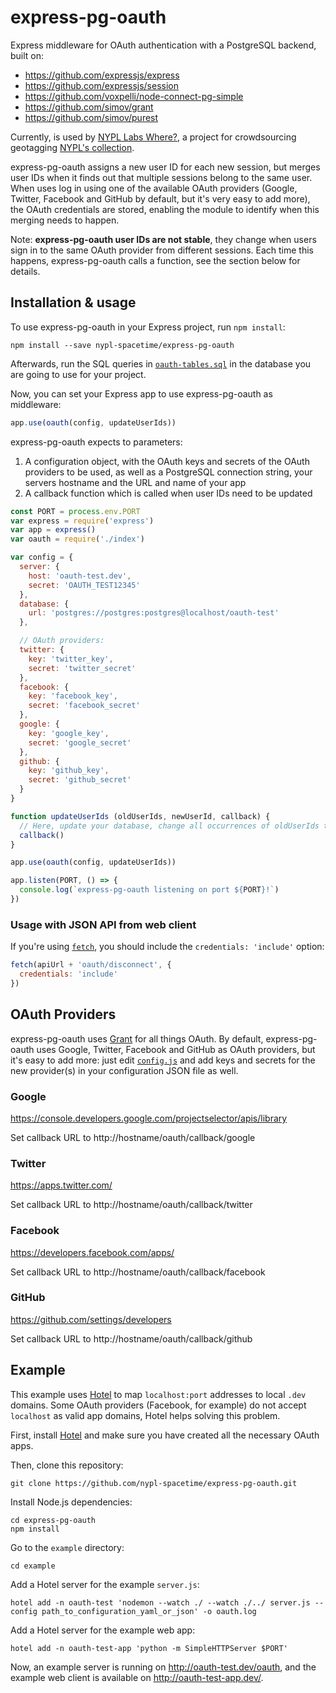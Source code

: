 # express-pg-oauth

Express middleware for OAuth authentication with a PostgreSQL backend, built on:

- https://github.com/expressjs/express
- https://github.com/expressjs/session
- https://github.com/voxpelli/node-connect-pg-simple
- https://github.com/simov/grant
- https://github.com/simov/purest

Currently, is used by [NYPL Labs Where?](https://github.com/nypl-spacetime/where), a project for crowdsourcing geotagging [NYPL's collection](http://digitalcollections.nypl.org/).

express-pg-oauth assigns a new user ID for each new session, but merges user IDs when it finds out that multiple sessions belong to the same user. When uses log in using one of the available OAuth providers (Google, Twitter, Facebook and GitHub by default, but it's very easy to add more), the OAuth credentials are stored, enabling the module to identify when this merging needs to happen.

Note: __express-pg-oauth user IDs are not stable__, they change when users sign in to the same OAuth provider from different sessions. Each time this happens, express-pg-oauth calls a function, see the section below for details.

## Installation & usage

To use express-pg-oauth in your Express project, run `npm install`:

    npm install --save nypl-spacetime/express-pg-oauth

Afterwards, run the SQL queries in [`oauth-tables.sql`](oauth-tables.sql) in the database you are going to use for your project.

Now, you can set your Express app to use express-pg-oauth as middleware:

```js
app.use(oauth(config, updateUserIds))
```

express-pg-oauth expects to parameters:

  1. A configuration object, with the OAuth keys and secrets of the OAuth providers to be used, as well as a PostgreSQL connection string, your servers hostname and the URL and name of your app
  2. A callback function which is called when user IDs need to be updated

```js
const PORT = process.env.PORT
var express = require('express')
var app = express()
var oauth = require('./index')

var config = {
  server: {
    host: 'oauth-test.dev',
    secret: 'OAUTH_TEST12345'
  },  
  database: {
    url: 'postgres://postgres:postgres@localhost/oauth-test'
  },

  // OAuth providers:
  twitter: {
    key: 'twitter_key',
    secret: 'twitter_secret'
  },
  facebook: {
    key: 'facebook_key',
    secret: 'facebook_secret'
  },
  google: {
    key: 'google_key',
    secret: 'google_secret'
  },
  github: {
    key: 'github_key',
    secret: 'github_secret'
  }
}

function updateUserIds (oldUserIds, newUserId, callback) {
  // Here, update your database, change all occurrences of oldUserIds to newUserId
  callback()
}

app.use(oauth(config, updateUserIds))

app.listen(PORT, () => {
  console.log(`express-pg-oauth listening on port ${PORT}!`)
})
```

### Usage with JSON API from web client

If you're using [`fetch`](https://developers.google.com/web/updates/2015/03/introduction-to-fetch), you should include the `credentials: 'include'` option:

```js
fetch(apiUrl + 'oauth/disconnect', {
  credentials: 'include'
})
```

## OAuth Providers

express-pg-oauth uses [Grant](https://github.com/simov/grant) for all things OAuth. By default, express-pg-oauth uses Google, Twitter, Facebook and GitHub as OAuth providers, but it's easy to add more: just edit [`config.js`](config.js) and add keys and secrets for the new provider(s) in your configuration JSON file as well.

### Google

https://console.developers.google.com/projectselector/apis/library

Set callback URL to http://hostname/oauth/callback/google

### Twitter

https://apps.twitter.com/

Set callback URL to http://hostname/oauth/callback/twitter

### Facebook

https://developers.facebook.com/apps/

Set callback URL to http://hostname/oauth/callback/facebook

### GitHub

https://github.com/settings/developers

Set callback URL to http://hostname/oauth/callback/github

## Example

This example uses [Hotel](https://github.com/typicode/hotel) to map `localhost:port` addresses to local `.dev` domains. Some OAuth providers (Facebook, for example) do not accept `localhost` as valid app domains, Hotel helps solving this problem.

First, install [Hotel](https://github.com/typicode/hotel) and make sure you have created all the necessary OAuth apps.

Then, clone this repository:

    git clone https://github.com/nypl-spacetime/express-pg-oauth.git

Install Node.js dependencies:

    cd express-pg-oauth    
    npm install

Go to the `example` directory:

    cd example

Add a Hotel server for the example `server.js`:

    hotel add -n oauth-test 'nodemon --watch ./ --watch ./../ server.js --config path_to_configuration_yaml_or_json' -o oauth.log

Add a Hotel server for the example web app:

    hotel add -n oauth-test-app 'python -m SimpleHTTPServer $PORT'

Now, an example server is running on http://oauth-test.dev/oauth, and the example web client is available on http://oauth-test-app.dev/.
